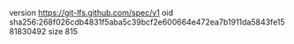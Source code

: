 version https://git-lfs.github.com/spec/v1
oid sha256:268f026cdb4831f5aba5c39bcf2e600664e472ea7b1911da5843fe1581830492
size 815
